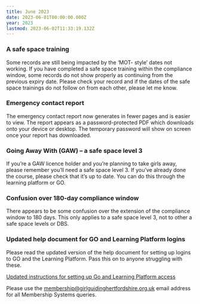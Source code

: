 ```yaml
---
title: June 2023
date: 2023-06-01T00:00:00.000Z
year: 2023
lastmod: 2023-06-02T11:33:19.132Z
---
```

### A safe space training

Some records are still being impacted by the ‘MOT- style’ dates not working. If you have completed a safe space training within the compliance window, some records do not show properly as continuing from the previous expiry date. Please check your record and if the dates of the safe space trainings do not follow on from each other, please let me know.

### Emergency contact report

The emergency contact report now generates in fewer pages and is easier to view. The report appears as a password-protected PDF which downloads onto your device or desktop. The temporary password will show on screen once your report has downloaded.

### Going Away With (GAW) – a safe space level 3

If you’re a GAW licence holder and you’re planning to take girls away, please remember you’ll need a safe space level 3. If you’ve already done the course, please check that it’s up to date. You can do this through the learning platform or GO.

### Confusion over 180-day compliance window

There appears to be some confusion over the extension of the compliance window to 180 days. This only applies to a safe space level 3, not to other a safe space levels or DBS.  

### Updated help document for GO and Learning Platform logins

Please read the updated version of the help document for setting up logins to GO and the Learning Platform.  Pass this on to anyone struggling with these.

[Updated instructions for setting up Go and Learning Platform access](/go/)

Please use the <membership@girlguidinghertfordshire.org.uk> email address for all Membership Systems queries.
